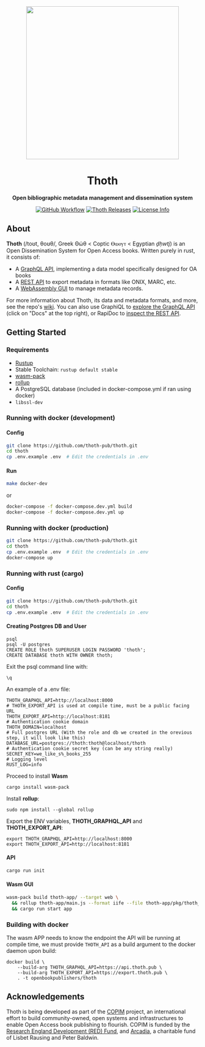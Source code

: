 <div align="center">
  <img src="https://cdn.openbookpublishers.com/thoth_logo_1141bc9a6b.png" height="400" />

  <h1>Thoth</h1>

  <p>
    <strong>Open bibliographic metadata management and dissemination system</strong>
  </p>

  <p>
    <a href="https://github.com/thoth-pub/thoth/actions"><img alt="GitHub Workflow" src="https://img.shields.io/github/actions/workflow/status/thoth-pub/thoth/build_test_and_check.yml?branch=master"></a>
    <a href="https://github.com/thoth-pub/thoth/releases"><img alt="Thoth Releases" src="https://img.shields.io/github/release/thoth-pub/thoth.svg?colorB=58839b&maxAge=86400"/></a>
    <a href="https://github.com/thoth-pub/thoth/blob/master/LICENSE"><img alt="License Info" src="https://img.shields.io/github/license/thoth-pub/thoth.svg?colorB=blue"/></a>
  </p>
</div>

## About

**Thoth** (/toʊt, θoʊθ/, Greek Θώθ < Coptic Ⲑⲱⲟⲩⲧ < Egyptian *ḏḥwtj*) is an Open Dissemination System for Open Access books. Written purely in rust, it consists of:

* A [GraphQL API](https://api.thoth.pub), implementing a data model specifically designed for OA books
* A [REST API](https://export.thoth.pub) to export metadata in formats like ONIX, MARC, etc.
* A [WebAssembly GUI](https://thoth.pub) to manage metadata records.

For more information about Thoth, its data and metadata formats, and more, see the repo's [wiki](https://github.com/thoth-pub/thoth/wiki). You can also use GraphiQL to [explore the GraphQL API](https://api.thoth.pub/graphiql) (click on "Docs" at the top right), or RapiDoc to [inspect the REST API](https://export.thoth.pub).

## Getting Started

### Requirements

- [Rustup](https://rustup.rs/)
- Stable Toolchain: `rustup default stable`
- [wasm-pack](https://rustwasm.github.io/docs/wasm-pack/introduction.html)
- [rollup](https://www.npmjs.com/package/rollup)
- A PostgreSQL database (included in docker-compose.yml if ran using docker)
- `libssl-dev`

### Running with docker (development)

#### Config
```sh
git clone https://github.com/thoth-pub/thoth.git
cd thoth
cp .env.example .env  # Edit the credentials in .env
```
#### Run
```sh
make docker-dev
```
or
```sh
docker-compose -f docker-compose.dev.yml build
docker-compose -f docker-compose.dev.yml up 
```

### Running with docker (production)

```sh
git clone https://github.com/thoth-pub/thoth.git
cd thoth
cp .env.example .env  # Edit the credentials in .env
docker-compose up
```

### Running with rust (cargo)

#### Config

```sh
git clone https://github.com/thoth-pub/thoth.git
cd thoth
cp .env.example .env  # Edit the credentials in .env
```

#### Creating Postgres DB and User

```
psql
psql -U postgres
CREATE ROLE thoth SUPERUSER LOGIN PASSWORD 'thoth';
CREATE DATABASE thoth WITH OWNER thoth; 
```

Exit the psql command line with:

```\q```

An example of a .env file:

```
THOTH_GRAPHQL_API=http://localhost:8000
# THOTH_EXPORT_API is used at compile time, must be a public facing URL
THOTH_EXPORT_API=http://localhost:8181
# Authentication cookie domain
THOTH_DOMAIN=localhost
# Full postgres URL (With the role and db we created in the orevious step, it will look like this)
DATABASE_URL=postgres://thoth:thoth@localhost/thoth
# Authentication cookie secret key (can be any string really)
SECRET_KEY=we_like_s%_books_255
# Logging level
RUST_LOG=info
```
Proceed to install **Wasm**
```
cargo install wasm-pack
```
Install **rollup**:

```
sudo npm install --global rollup
```

Export the ENV variables, **THOTH_GRAPHQL_API** and **THOTH_EXPORT_API**:
```
export THOTH_GRAPHQL_API=http://localhost:8000
export THOTH_EXPORT_API=http://localhost:8181
```

#### API

```sh
cargo run init
```

#### Wasm GUI

```sh
wasm-pack build thoth-app/ --target web \
  && rollup thoth-app/main.js --format iife --file thoth-app/pkg/thoth_app.js \
  && cargo run start app
```

### Building with docker

The wasm APP needs to know the endpoint the API will be running at compile time, we must provide `THOTH_API` as a build argument to the docker daemon upon build:

```
docker build \
    --build-arg THOTH_GRAPHQL_API=https://api.thoth.pub \
    --build-arg THOTH_EXPORT_API=https://export.thoth.pub \
    . -t openbookpublishers/thoth
```

## Acknowledgements

Thoth is being developed as part of the [COPIM](https://www.copim.ac.uk) project, an international effort to build community-owned, open systems and infrastructures to enable Open Access book publishing to flourish. COPIM is funded by the [Research England Development (RED) Fund](https://re.ukri.org/funding/our-funds-overview/research-england-development-red-fund/), and [Arcadia](https://www.arcadiafund.org.uk/), a charitable fund of Lisbet Rausing and Peter Baldwin.
